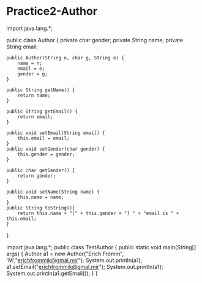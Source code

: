 # Practice2-Author

import java.lang.*;

public class Author {
    private char gender;
    private String name;
    private String email;

    public Author(String n, char g, String e) {
        name = n;
        email = e;
        gender = g;
    }

    public String getName() {
        return name;
    }

    public String getEmail() {
        return email;
    }

    public void setEmail(String email) {
        this.email = email;
    }
    public void setGender(char gender) {
        this.gender = gender;
    }

    public char getGender() {
        return gender;
    }

    public void setName(String name) {
        this.name = name;
    }
    public String toString(){
        return this.name + "(" + this.gender + ") " + "email is " + this.email;
    }
}


import java.lang.*;
public class TestAuthor {
    public static void main(String[] args) {
        Author a1 = new Author("Erich Fromm", 'M',"erichfrommik@gmal.mir");
        System.out.println(a1);
        a1.setEmail("erichfrommik@gmal.mir");
        System.out.println(a1);
        System.out.println(a1.getEmail());
    }
}

